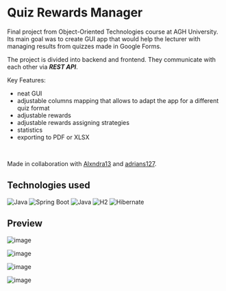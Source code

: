 # Quiz Rewards Manager
Final project from Object-Oriented Technologies course at AGH University. Its main goal was to create GUI app that would help the lecturer with managing results from quizzes made in Google Forms.

The project is divided into backend and frontend. They communicate with each other via ***REST API***.

Key Features:
* neat GUI
* adjustable columns mapping that allows to adapt the app for a different quiz format
* adjustable rewards
* adjustable rewards assigning strategies
* statistics
* exporting to PDF or XLSX

<br>

Made in collaboration with [Alxndra13](https://github.com/Alxndra13) and [adrians127](https://github.com/adrians127).

## Technologies used
![Java](https://img.shields.io/badge/Java-ED8B00?style=for-the-badge&logo=openjdk&logoColor=white)
![Spring Boot](https://img.shields.io/static/v1?style=for-the-badge&message=Spring+Boot&color=6DB33F&logo=Spring+Boot&logoColor=FFFFFF&label=)
![Java](https://img.shields.io/badge/JavaFX-ED8B00?style=for-the-badge&logo=openjdk&logoColor=white)
![H2](https://img.shields.io/badge/H2%20Database-20B2AA?style=for-the-badge)
![Hibernate](https://img.shields.io/static/v1?style=for-the-badge&message=Hibernate&color=59666C&logo=Hibernate&logoColor=FFFFFF&label=)

## Preview
![image](https://github.com/Wajktor13/quiz-rewards-manager/assets/76243064/bdd0d9b7-be3c-478b-921b-2afebade3a01)

![image](https://github.com/Wajktor13/quiz-rewards-manager/assets/76243064/23a2d506-f0c3-4a54-b373-328d6ee7f52e)

![image](https://github.com/Wajktor13/quiz-rewards-manager/assets/76243064/d954269f-161a-405c-a483-cf9a67d53a3b)

![image](https://github.com/Wajktor13/quiz-rewards-manager/assets/76243064/f2fdc4bc-0355-4e18-9ff8-072af2967e53)
